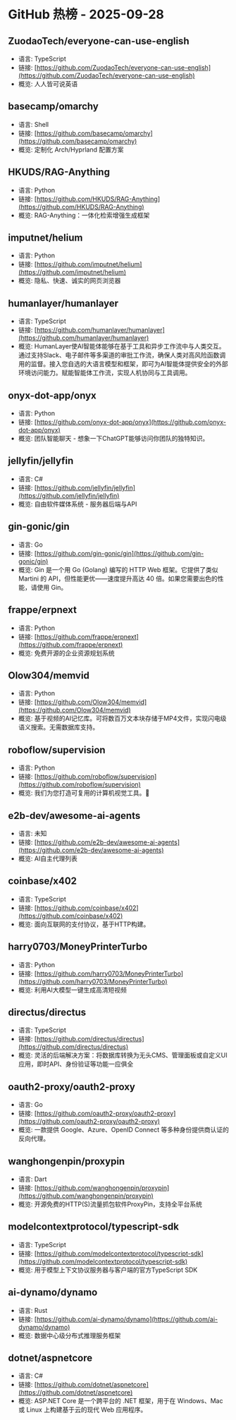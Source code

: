 # GitHub 热榜 - 2025-09-28

## ZuodaoTech/everyone-can-use-english
- 语言: TypeScript
- 链接: [https://github.com/ZuodaoTech/everyone-can-use-english](https://github.com/ZuodaoTech/everyone-can-use-english)
- 概览: 人人皆可说英语

## basecamp/omarchy
- 语言: Shell
- 链接: [https://github.com/basecamp/omarchy](https://github.com/basecamp/omarchy)
- 概览: 定制化 Arch/Hyprland 配置方案

## HKUDS/RAG-Anything
- 语言: Python
- 链接: [https://github.com/HKUDS/RAG-Anything](https://github.com/HKUDS/RAG-Anything)
- 概览: RAG-Anything：一体化检索增强生成框架

## imputnet/helium
- 语言: Python
- 链接: [https://github.com/imputnet/helium](https://github.com/imputnet/helium)
- 概览: 隐私、快速、诚实的网页浏览器

## humanlayer/humanlayer
- 语言: TypeScript
- 链接: [https://github.com/humanlayer/humanlayer](https://github.com/humanlayer/humanlayer)
- 概览: HumanLayer使AI智能体能够在基于工具和异步工作流中与人类交互。通过支持Slack、电子邮件等多渠道的审批工作流，确保人类对高风险函数调用的监督。接入您自选的大语言模型和框架，即可为AI智能体提供安全的外部环境访问能力。赋能智能体工作流，实现人机协同与工具调用。

## onyx-dot-app/onyx
- 语言: Python
- 链接: [https://github.com/onyx-dot-app/onyx](https://github.com/onyx-dot-app/onyx)
- 概览: 团队智能聊天 - 想象一下ChatGPT能够访问你团队的独特知识。

## jellyfin/jellyfin
- 语言: C#
- 链接: [https://github.com/jellyfin/jellyfin](https://github.com/jellyfin/jellyfin)
- 概览: 自由软件媒体系统 - 服务器后端与API

## gin-gonic/gin
- 语言: Go
- 链接: [https://github.com/gin-gonic/gin](https://github.com/gin-gonic/gin)
- 概览: Gin 是一个用 Go (Golang) 编写的 HTTP Web 框架。它提供了类似 Martini 的 API，但性能更优——速度提升高达 40 倍。如果您需要出色的性能，请使用 Gin。

## frappe/erpnext
- 语言: Python
- 链接: [https://github.com/frappe/erpnext](https://github.com/frappe/erpnext)
- 概览: 免费开源的企业资源规划系统

## Olow304/memvid
- 语言: Python
- 链接: [https://github.com/Olow304/memvid](https://github.com/Olow304/memvid)
- 概览: 基于视频的AI记忆库。可将数百万文本块存储于MP4文件，实现闪电级语义搜索。无需数据库支持。

## roboflow/supervision
- 语言: Python
- 链接: [https://github.com/roboflow/supervision](https://github.com/roboflow/supervision)
- 概览: 我们为您打造可复用的计算机视觉工具。💜

## e2b-dev/awesome-ai-agents
- 语言: 未知
- 链接: [https://github.com/e2b-dev/awesome-ai-agents](https://github.com/e2b-dev/awesome-ai-agents)
- 概览: AI自主代理列表

## coinbase/x402
- 语言: TypeScript
- 链接: [https://github.com/coinbase/x402](https://github.com/coinbase/x402)
- 概览: 面向互联网的支付协议，基于HTTP构建。

## harry0703/MoneyPrinterTurbo
- 语言: Python
- 链接: [https://github.com/harry0703/MoneyPrinterTurbo](https://github.com/harry0703/MoneyPrinterTurbo)
- 概览: 利用AI大模型一键生成高清短视频

## directus/directus
- 语言: TypeScript
- 链接: [https://github.com/directus/directus](https://github.com/directus/directus)
- 概览: 灵活的后端解决方案：将数据库转换为无头CMS、管理面板或自定义UI应用，即时API、身份验证等功能一应俱全

## oauth2-proxy/oauth2-proxy
- 语言: Go
- 链接: [https://github.com/oauth2-proxy/oauth2-proxy](https://github.com/oauth2-proxy/oauth2-proxy)
- 概览: 一款提供 Google、Azure、OpenID Connect 等多种身份提供商认证的反向代理。

## wanghongenpin/proxypin
- 语言: Dart
- 链接: [https://github.com/wanghongenpin/proxypin](https://github.com/wanghongenpin/proxypin)
- 概览: 开源免费的HTTP(S)流量抓包软件ProxyPin，支持全平台系统

## modelcontextprotocol/typescript-sdk
- 语言: TypeScript
- 链接: [https://github.com/modelcontextprotocol/typescript-sdk](https://github.com/modelcontextprotocol/typescript-sdk)
- 概览: 用于模型上下文协议服务器与客户端的官方TypeScript SDK

## ai-dynamo/dynamo
- 语言: Rust
- 链接: [https://github.com/ai-dynamo/dynamo](https://github.com/ai-dynamo/dynamo)
- 概览: 数据中心级分布式推理服务框架

## dotnet/aspnetcore
- 语言: C#
- 链接: [https://github.com/dotnet/aspnetcore](https://github.com/dotnet/aspnetcore)
- 概览: ASP.NET Core 是一个跨平台的 .NET 框架，用于在 Windows、Mac 或 Linux 上构建基于云的现代 Web 应用程序。

